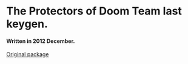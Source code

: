 # The Protectors of Doom Team last keygen.

#### Written in 2012 December.

[Original package](https://defacto2.net/f/a41896f)
